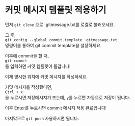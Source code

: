 # 커밋 메시지 템플릿 적용하기


먼저 `git clone` 으로 .gitmessage.txt를 로컬로 불러오세요.

그 후,<br>
`git config --global commit.template .gitmessage.txt`<br>
명령어를 통하여 git commit template을 설정하세요.

이후에 commit을 할 때,<br>
`git commit`<br>
를 입력하면 커밋 템플릿이 뜰겁니다!

이제 명시한 위치에 커밋 메시지를 작성하세요.

커밋 메시지를 작성했다면,<br>
`Ctrl + x`<br>
을 누르시면 저장메시지가 뜨는데, `y`를 누르면 자동으로 저장이 됩니다.

이후 Enter를 누르시면 commit 메시지 적용 완료입니다!

마지막으로 `git push` 사용하시면 됩니다.
